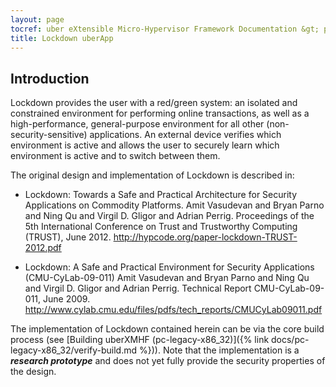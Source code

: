 ```yaml
---
layout: page
tocref: uber eXtensible Micro-Hypervisor Framework Documentation &gt; pc-legacy-x86_32 
title: Lockdown uberApp
---
```


## Introduction

Lockdown provides the user with a red/green system: an isolated and
constrained environment for performing online transactions, as well as
a high-performance, general-purpose environment for all other
(non-security-sensitive) applications. An external device verifies
which environment is active and allows the user to securely learn
which environment is active and to switch between them.

The original design and implementation of Lockdown is described in:

* Lockdown: Towards a Safe and Practical Architecture for Security
  Applications on Commodity Platforms.  Amit Vasudevan and Bryan Parno
  and Ning Qu and Virgil D. Gligor and Adrian Perrig. Proceedings of
  the 5th International Conference on Trust and Trustworthy Computing
  (TRUST), June 2012.
  <http://hypcode.org/paper-lockdown-TRUST-2012.pdf>

* Lockdown: A Safe and Practical Environment for Security Applications
  (CMU-CyLab-09-011) Amit Vasudevan and Bryan Parno and Ning Qu and
  Virgil D. Gligor and Adrian Perrig. Technical Report
  CMU-CyLab-09-011, June 2009.
  <http://www.cylab.cmu.edu/files/pdfs/tech_reports/CMUCyLab09011.pdf>

The implementation of Lockdown contained herein can be via the
core build process (see [Building uberXMHF (pc-legacy-x86_32)]({% link docs/pc-legacy-x86_32/verify-build.md %})). Note that the implementation 
is a ***research prototype*** and does not yet fully provide the 
security properties of the design.
